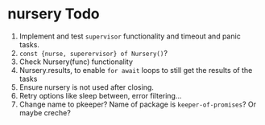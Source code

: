 # nursery Todo

1. Implement and test `supervisor` functionality and timeout and panic tasks.
1. `const {nurse, superervisor} of Nursery()`?
1. Check Nursery(func) functionality
1. Nursery.results, to enable `for await` loops to still get the results of the tasks
1. Ensure nursery is not used after closing.
1. Retry options like sleep between, error filtering...
1. Change name to pkeeper? Name of package is `keeper-of-promises`? Or maybe creche?
